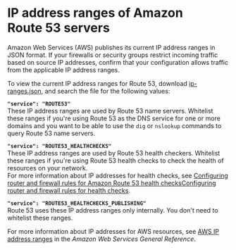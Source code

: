 # IP address ranges of Amazon Route 53 servers<a name="route-53-ip-addresses"></a>

Amazon Web Services \(AWS\) publishes its current IP address ranges in JSON format\. If your firewalls or security groups restrict incoming traffic based on source IP addresses, confirm that your configuration allows traffic from the applicable IP address ranges\.

To view the current IP address ranges for Route 53, download [ip\-ranges\.json](https://ip-ranges.amazonaws.com/ip-ranges.json), and search the file for the following values:

**`"service": "ROUTE53"`**  
These IP address ranges are used by Route 53 name servers\. Whitelist these ranges if you're using Route 53 as the DNS service for one or more domains and you want to be able to use the `dig` or `nslookup` commands to query Route 53 name servers\.

**`"service": "ROUTE53_HEALTHCHECKS"`**  
These IP address ranges are used by Route 53 health checkers\. Whitelist these ranges if you're using Route 53 health checks to check the health of resources on your network\.  
For more information about IP addresses for health checks, see [Configuring router and firewall rules for Amazon Route 53 health checksConfiguring router and firewall rules for health checks](dns-failover-router-firewall-rules.md)\.

**`"service": "ROUTE53_HEALTHCHECKS_PUBLISHING"`**  
Route 53 uses these IP address ranges only internally\. You don't need to whitelist these ranges\.

For more information about IP addresses for AWS resources, see [AWS IP address ranges](https://docs.aws.amazon.com/general/latest/gr/aws-ip-ranges.html) in the *Amazon Web Services General Reference*\. 